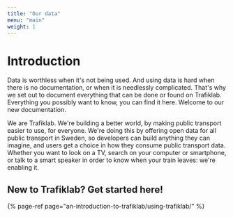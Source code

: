 ```yaml
---
title: "Our data"
menu: "main"
weight: 1
---
```


# Introduction

Data is worthless when it's not being used. And using data is hard when there is no documentation, or when it is
needlessly complicated. That's why we set out to document everything that can be done or found on Trafiklab. Everything
you possibly want to know, you can find it here. Welcome to our new documentation.

We are Trafiklab. We're building a better world, by making public transport easier to use, for everyone. We're doing
this by offering open data for all public transport in Sweden, so developers can build anything they can imagine, and
users get a choice in how they consume public transport data. Whether you want to look on a TV, search on your computer
or smartphone, or talk to a smart speaker in order to know when your train leaves: we're enabling it.

## New to Trafiklab? Get started here!

{% page-ref page="an-introduction-to-trafiklab/using-trafiklab/" %}




